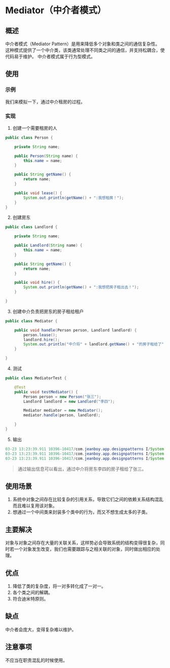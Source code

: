 # Mediator（中介者模式） #

## 概述 ##

中介者模式（Mediator Pattern）是用来降低多个对象和类之间的通信复杂性。
这种模式提供了一个中介类，该类通常处理不同类之间的通信，并支持松耦合，使代码易于维护。 中介者模式属于行为型模式。

## 使用 ##

### 示例 ###

我们来模拟一下，通过中介租房的过程。

### 实现 ###

1. 创建一个需要租房的人

```Java
public class Person {

    private String name;

    public Person(String name) {
        this.name = name;
    }

    public String getName() {
        return name;
    }

    public void lease() {
        System.out.println(getName() + ":我想租房！");
    }
}
```

2. 创建房东

```Java
public class Landlord {

    private String name;

    public Landlord(String name) {
        this.name = name;
    }

    public String getName() {
        return name;
    }

    public void hire() {
        System.out.println(getName() + ":我想把房子租出去！");
    }

}
```

3. 创建中介负责把房东的房子租给租户

```Java
public class Mediator {

    public void handle(Person person, Landlord landlord) {
        person.lease();
        landlord.hire();
        System.out.println("中介将" + landlord.getName() + "的房子租给了" + person.getName());
    }

}
```

4. 测试

```Java
public class MediatorTest {

    @Test
    public void testMediator() {
        Person person = new Person("张三");
        Landlord landlord = new Landlord("李四");

        Mediator mediator = new Mediator();
        mediator.handle(person, landlord);

    }
}
```

5. 输出

```Java
03-23 13:23:39.911 10396-10417/com.jeanboy.app.designpatterns I/System.out: 张三:我想租房！
03-23 13:23:39.911 10396-10417/com.jeanboy.app.designpatterns I/System.out: 李四:我想把房子租出去！
03-23 13:23:39.911 10396-10417/com.jeanboy.app.designpatterns I/System.out: 中介将李四的房子租给了张三
```

> 通过输出信息可以看出，通过中介将房东李四的房子租给了张三。

## 使用场景 ##

1. 系统中对象之间存在比较复杂的引用关系，导致它们之间的依赖关系结构混乱而且难以复用该对象。
2. 想通过一个中间类来封装多个类中的行为，而又不想生成太多的子类。

## 主要解决 ##

对象与对象之间存在大量的关联关系，这样势必会导致系统的结构变得很复杂，同时若一个对象发生改变，我们也需要跟踪与之相关联的对象，同时做出相应的处理。

## 优点 ##

1. 降低了类的复杂度，将一对多转化成了一对一。
2. 各个类之间的解耦。
3. 符合迪米特原则。

## 缺点 ##

中介者会庞大，变得复杂难以维护。

## 注意事项 ##

不应当在职责混乱的时候使用。